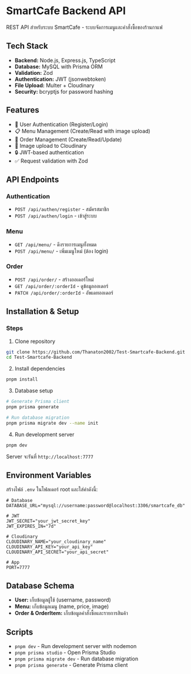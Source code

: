 # SmartCafe Backend API

REST API สำหรับระบบ SmartCafe - ระบบจัดการเมนูและคำสั่งซื้อของร้านกาแฟ

## Tech Stack
- **Backend:** Node.js, Express.js, TypeScript
- **Database:** MySQL with Prisma ORM  
- **Validation:** Zod
- **Authentication:** JWT (jsonwebtoken)
- **File Upload:** Multer + Cloudinary
- **Security:** bcryptjs for password hashing

## Features
- 🔐 User Authentication (Register/Login)
- 📋 Menu Management (Create/Read with image upload)
- 🛒 Order Management (Create/Read/Update)
- 📸 Image upload to Cloudinary
- 🔒 JWT-based authentication
- ✅ Request validation with Zod

## API Endpoints

### Authentication
- `POST /api/authen/register` - สมัครสมาชิก
- `POST /api/authen/login` - เข้าสู่ระบบ

### Menu
- `GET /api/menu/` - ดึงรายการเมนูทั้งหมด
- `POST /api/menu/` - เพิ่มเมนูใหม่ (ต้อง login)

### Order
- `POST /api/order/` - สร้างออเดอร์ใหม่
- `GET /api/order/:orderId` - ดูข้อมูลออเดอร์
- `PATCH /api/order/:orderId` - อัพเดทออเดอร์

## Installation & Setup

### Steps
1. Clone repository
```bash
git clone https://github.com/Thanaton2002/Test-Smartcafe-Backend.git
cd Test-Smartcafe-Backend
```

2. Install dependencies
```bash
pnpm install
```

3. Database setup
```bash
# Generate Prisma client
pnpm prisma generate

# Run database migration
pnpm prisma migrate dev --name init
```

4. Run development server
```bash
pnpm dev
```

Server จะรันที่ `http://localhost:7777`

## Environment Variables
สร้างไฟล์ `.env` ในโฟลเดอร์ root และใส่ค่าดังนี้:

```env
# Database
DATABASE_URL="mysql://username:password@localhost:3306/smartcafe_db"

# JWT
JWT_SECRET="your_jwt_secret_key"
JWT_EXPIRES_IN="7d"

# Cloudinary
CLOUDINARY_NAME="your_cloudinary_name"
CLOUDINARY_API_KEY="your_api_key"
CLOUDINARY_API_SECRET="your_api_secret"

# App
PORT=7777
```

## Database Schema
- **User:** เก็บข้อมูลผู้ใช้ (username, password)
- **Menu:** เก็บข้อมูลเมนู (name, price, image)
- **Order & OrderItem:** เก็บข้อมูลคำสั่งซื้อและรายการสินค้า

## Scripts
- `pnpm dev` - Run development server with nodemon
- `pnpm prisma studio` - Open Prisma Studio
- `pnpm prisma migrate dev` - Run database migration
- `pnpm prisma generate` - Generate Prisma client